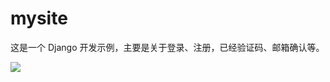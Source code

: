 # mysite
这是一个 Django 开发示例，主要是关于登录、注册，已经验证码、邮箱确认等。

![](https://raw.githubusercontent.com/hj1933/img/master/iimg/20190224191428.png)
